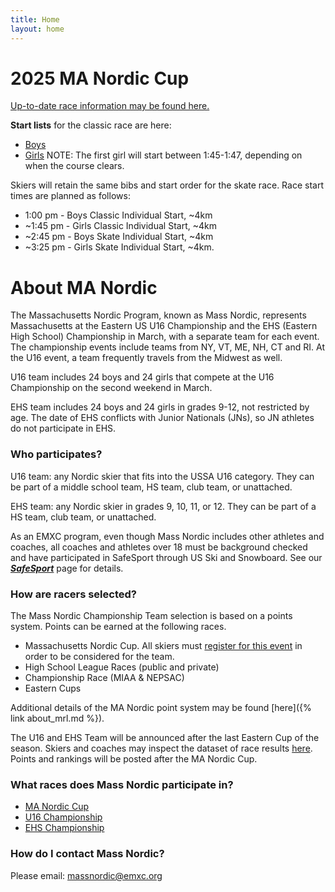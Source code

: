 ```yaml
---
title: Home
layout: home
---
```


# 2025 MA Nordic Cup

[Up-to-date race information may be found here.](https://docs.google.com/document/d/1NCbc5PkPhe5QUGVKvscRXiIr5_0wUNi8QKjOUpXQrVQ/edit?usp=drive_link)

**Start lists** for the classic race are here:

* [Boys](https://drive.google.com/file/d/19u8-S5M1Caey5CVTQeLTKOVdKXkv_kKK/view?usp=drive_link)
* [Girls](https://drive.google.com/file/d/1-oVleQWaCvwsnXvdq9lhoU2b70mk2m_A/view?usp=drive_link) NOTE: The first girl will start between 1:45-1:47, depending on when the course clears.

Skiers will retain the same bibs and start order for the skate race. Race start times are planned as follows:

* 1:00 pm - Boys Classic Individual Start, \~4km
* \~1:45 pm - Girls Classic Individual Start, \~4km
* \~2:45 pm - Boys Skate Individual Start, \~4km
* \~3:25 pm - Girls Skate Individual Start, \~4km.

# About MA Nordic

The Massachusetts Nordic Program, known as Mass Nordic, represents Massachusetts at the Eastern US U16 Championship and the EHS (Eastern High School) Championship in March, with a separate team for each event. The championship events include teams from NY, VT, ME, NH, CT and RI. At the U16 event, a team frequently travels from the Midwest as well.

U16 team includes 24 boys and 24 girls that compete at the U16 Championship on the second weekend in March.

EHS team includes 24 boys and 24 girls in grades 9-12, not restricted by age. The date of EHS conflicts with Junior Nationals (JNs), so JN athletes do not participate in EHS.

### **Who participates?**

U16 team: any Nordic skier that fits into the USSA U16 category. They can be part of a middle school team, HS team, club team, or unattached.

EHS team: any Nordic skier in grades 9, 10, 11, or 12\. They can be part of a HS team, club team, or unattached.

As an EMXC program, even though Mass Nordic includes other athletes and coaches, all coaches and athletes over 18 must be background checked and have participated in SafeSport through US Ski and Snowboard. See our [***SafeSport***](https://emxc.org/resources/safesport-compliance) page for details.

### **How are racers selected?**

The Mass Nordic Championship Team selection is based on a points system. Points can be earned at the following races.

* Massachusetts Nordic Cup. All skiers must [register for this event](https://www.skireg.com/massachusetts-nordic-program-u16-eastern-high-school-qualifier?nc=1) in order to be considered for the team.  
* High School League Races (public and private)  
* Championship Race (MIAA & NEPSAC)  
* Eastern Cups

Additional details of the MA Nordic point system may be found [here]({% link about_mrl.md %}).

The U16 and EHS Team will be announced after the last Eastern Cup of the season. Skiers and coaches may inspect the dataset of race results [here](https://app.hex.tech/70f48122-c26b-4657-9a9c-f117cb78c48a/app/61a8b3dd-f74a-4b84-bee3-2041395ea866/latest). Points and rankings will be posted after the MA Nordic Cup.

### **What races does Mass Nordic participate in?**

* [MA Nordic Cup](https://www.skireg.com/massachusetts-nordic-program-u16-eastern-high-school-qualifier?nc=1)  
* [U16 Championship](https://nensa.net/u16-championships/)  
* [EHS Championship](https://nensa.net/eastern-hs-championships/)

### **How do I contact Mass Nordic?**

Please email: massnordic@emxc.org
